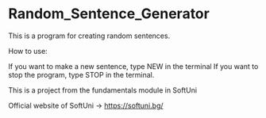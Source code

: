 # Random_Sentence_Generator
This is a program for creating random sentences.

How to use:


If you want to make a new sentence, type NEW in the terminal
If you want to stop the program, type STOP in the terminal.



This is a project from the fundamentals module in SoftUni

Official website of SoftUni  ->  https://softuni.bg/
